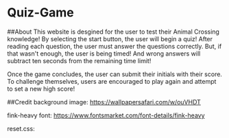 # Quiz-Game

 ##About
 This website is desgined for the user to test their Animal Crossing knowledge! By selecting the start button, the user will begin a quiz! After reading each question, the user must answer the questions correctly. But, if that wasn't enough, the user is being timed! And wrong answers will subtract ten seconds from the remaining time limit!
 
 Once the game concludes, the user can submit their initials with their score. To challenge themselves, users are encouraged to play again and attempt to set a new high score!

##Credit
background image: https://wallpapersafari.com/w/ouVHDT

fink-heavy font: https://www.fontsmarket.com/font-details/fink-heavy

reset.css: